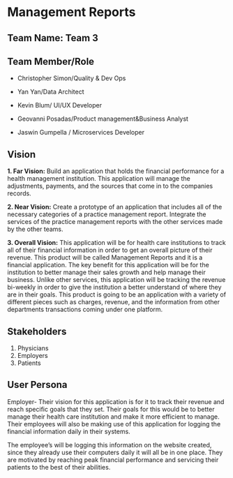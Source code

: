 # Management Reports
## Team Name: Team 3

## Team Member/Role
* Christopher Simon/Quality & Dev Ops

* Yan Yan/Data Architect

* Kevin Blum/ UI/UX Developer

* Geovanni Posadas/Product management&Business Analyst

* Jaswin Gumpella / Microservices Developer

## Vision

**1. Far Vision:**
Build an application that holds the financial performance for a health management institution. This application will manage the adjustments, payments, and the sources that come in to the companies records.

**2. Near Vision:** Create a prototype of an application that includes all of the necessary categories of a practice management report. Integrate the services of the practice management reports with the other services made by the other teams.

**3. Overall Vision:**
This application will be for health care institutions to track all of their financial information in order to get an overall picture of their revenue. This product will be called Management Reports and it is a financial application. The key benefit for this application will be for the institution to better manage their sales growth and help manage their business. Unlike other services, this application will be tracking the revenue bi-weekly in order to give the institution a better understand of where they are in their goals. This product is going to be an application with a variety of different pieces such as charges, revenue, and the information from other departments transactions coming under one platform.

## Stakeholders
1. Physicians 
2. Employers
3. Patients

## User Persona
Employer- Their vision for this application is for it to track their revenue and reach specific goals that they set. Their goals for this would be to better manage their health care institution and make it more efficient to manage. Their employees will also be making use of this application for logging the financial information daily in their systems.

The employee’s will be logging this information on the website created, since they already use their computers daily it will all be in one place.
They are motivated by reaching peak financial performance and servicing their patients to the best of their abilities.
